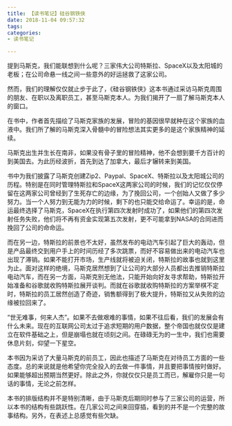 ```yaml
---
title: 【读书笔记】硅谷钢铁侠
date: 2018-11-04 09:57:32
tags:
categories:
- 读书笔记

---
```


提到马斯克，我们能联想到什么呢？三家伟大公司特斯拉、SpaceX以及太阳城的老板；在公司命悬一线之间一些意外的好运拯救了这家公司。

然而，我们的理解仅仅就止步于此了，《硅谷钢铁侠》这本书通过采访马斯克周围的朋友、在职以及离职员工，甚至马斯克本人。为我们揭开了一扇了解马斯克本人的窗口。

在书中，作者首先描绘了马斯克家族的发展，冒险的基因很早就种在这个家族的血液中。我们所了解的马斯克深入骨髓中的冒险想法其实更多的是这个家族精神的延续。

马斯克出生并生长在南非，如果没有骨子里的冒险精神，他不会想到要千方百计的到美国去。为此历经波折，首先到达了加拿大，最后才辗转来到美国。

书中为我们披露了马斯克创建Zip2、Paypal、SpaceX、特斯拉以及太阳城公司的历程。特别是在同时管理特斯拉和SpaceX这两家公司的时候，我们的记忆仅仅停留在这两家公司曾经到了生死存亡的边缘，为了挽回公司，一个创始人又做了多少努力。当一个人努力到无能为力的时候，剩下的也只能交给命运了。幸运的是，命运最终选择了马斯克，SpaceX在执行第四次发射时成功了，如果他们的第四次发射任务失败，他们将不再有资金实现第五次发射，更不可能拿到NASA的合同进而挽回了公司的命命运。

而在另一边，特斯拉的前景也不太好，虽然发布的电动汽车引起了巨大的轰动，但是产品最终交到用户手上的时间历经了多次跳票，而好不容易做出来的电动汽车也出现了滞销。如果不能打开市场，生产线就将被迫关闭，特斯拉的故事也就到这里为止。面对这样的绝境，马斯克居然想到了让公司的大部分人员都出去推销特斯拉电动汽车，而在另一方面，马斯克别无他法，只能开始向好友寻求帮助，特斯拉开始准备和谷歌就收购特斯拉展开谈判。而就在谷歌就收购特斯拉的方案举棋不定时，特斯拉的员工居然创造了奇迹，销售额得到了极大提升，特斯拉又从失败的边缘被拉回来了。

“世无难事，何来人杰”。如果不去做艰难的事情，如果不往后看，我们的发展会有什么未来。现在的互联网公司太过于追求短期的用户数据，整个帝国也就仅仅是建立在软件基础之上，但是崩塌也就在顷刻之间。在碌碌无为的一生中，我们也需要休息片刻，仰望一下星空。

本书因为采访了大量马斯克的前员工，因此也描述了马斯克在对待员工方面的一些态度。总的来说就是他希望你完全投入的去做一件事情，并且要把事情按时做好。如果能够超出预期当然更好。除此之外，你就仅仅只是员工而已，解雇你只是一句话的事情，无论之前怎样。

本书的排版结构并不是特别清晰，由于马斯克后期同时参与了三家公司的运营，所以本书的结构有些跳跃性。在几家公司之间来回穿插，看到的并不是一个完整的故事结构。另外，在表述上总感觉有些欠缺。